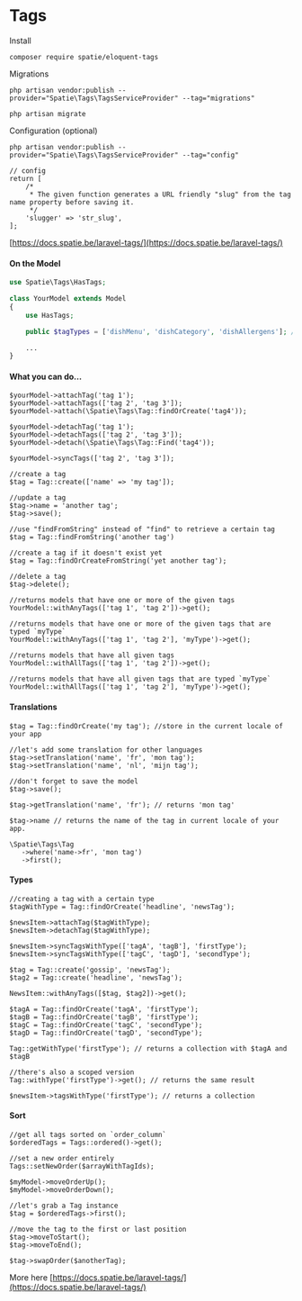 # Tags

Install

`composer require spatie/eloquent-tags`

Migrations

`php artisan vendor:publish --provider="Spatie\Tags\TagsServiceProvider" --tag="migrations"`

`php artisan migrate`

Configuration (optional)

`php artisan vendor:publish --provider="Spatie\Tags\TagsServiceProvider" --tag="config"`

```
// config
return [
    /*
     * The given function generates a URL friendly "slug" from the tag name property before saving it.
     */
    'slugger' => 'str_slug',
];
```

[https://docs.spatie.be/laravel-tags/](https://docs.spatie.be/laravel-tags/)

#### On the Model

```php
use Spatie\Tags\HasTags;

class YourModel extends Model
{
    use HasTags;

    public $tagTypes = ['dishMenu', 'dishCategory', 'dishAllergens']; // custom.

    ...
}
```

#### What you can do...

```
$yourModel->attachTag('tag 1');
$yourModel->attachTags(['tag 2', 'tag 3']);
$yourModel->attach(\Spatie\Tags\Tag::findOrCreate('tag4'));

$yourModel->detachTag('tag 1');
$yourModel->detachTags(['tag 2', 'tag 3']);
$yourModel->detach(\Spatie\Tags\Tag::Find('tag4'));

$yourModel->syncTags(['tag 2', 'tag 3']);

//create a tag
$tag = Tag::create(['name' => 'my tag']);

//update a tag
$tag->name = 'another tag';
$tag->save();

//use "findFromString" instead of "find" to retrieve a certain tag
$tag = Tag::findFromString('another tag')

//create a tag if it doesn't exist yet
$tag = Tag::findOrCreateFromString('yet another tag');

//delete a tag
$tag->delete();

//returns models that have one or more of the given tags
YourModel::withAnyTags(['tag 1', 'tag 2'])->get();

//returns models that have one or more of the given tags that are typed `myType`
YourModel::withAnyTags(['tag 1', 'tag 2'], 'myType')->get();

//returns models that have all given tags
YourModel::withAllTags(['tag 1', 'tag 2'])->get();

//returns models that have all given tags that are typed `myType`
YourModel::withAllTags(['tag 1', 'tag 2'], 'myType')->get();
```

#### Translations

```
$tag = Tag::findOrCreate('my tag'); //store in the current locale of your app

//let's add some translation for other languages
$tag->setTranslation('name', 'fr', 'mon tag');
$tag->setTranslation('name', 'nl', 'mijn tag');

//don't forget to save the model
$tag->save();

$tag->getTranslation('name', 'fr'); // returns 'mon tag'

$tag->name // returns the name of the tag in current locale of your app.

\Spatie\Tags\Tag
   ->where('name->fr', 'mon tag')
   ->first();
```

#### Types

```
//creating a tag with a certain type
$tagWithType = Tag::findOrCreate('headline', 'newsTag');

$newsItem->attachTag($tagWithType);
$newsItem->detachTag($tagWithType);

$newsItem->syncTagsWithType(['tagA', 'tagB'], 'firstType');
$newsItem->syncTagsWithType(['tagC', 'tagD'], 'secondType');

$tag = Tag::create('gossip', 'newsTag');
$tag2 = Tag::create('headline', 'newsTag');

NewsItem::withAnyTags([$tag, $tag2])->get();

$tagA = Tag::findOrCreate('tagA', 'firstType');
$tagB = Tag::findOrCreate('tagB', 'firstType');
$tagC = Tag::findOrCreate('tagC', 'secondType');
$tagD = Tag::findOrCreate('tagD', 'secondType');

Tag::getWithType('firstType'); // returns a collection with $tagA and $tagB

//there's also a scoped version
Tag::withType('firstType')->get(); // returns the same result

$newsItem->tagsWithType('firstType'); // returns a collection
```

#### Sort

```
//get all tags sorted on `order_column`
$orderedTags = Tags::ordered()->get();

//set a new order entirely
Tags::setNewOrder($arrayWithTagIds);

$myModel->moveOrderUp();
$myModel->moveOrderDown();

//let's grab a Tag instance
$tag = $orderedTags->first();

//move the tag to the first or last position
$tag->moveToStart();
$tag->moveToEnd();

$tag->swapOrder($anotherTag);
```

More here [https://docs.spatie.be/laravel-tags/](https://docs.spatie.be/laravel-tags/)
